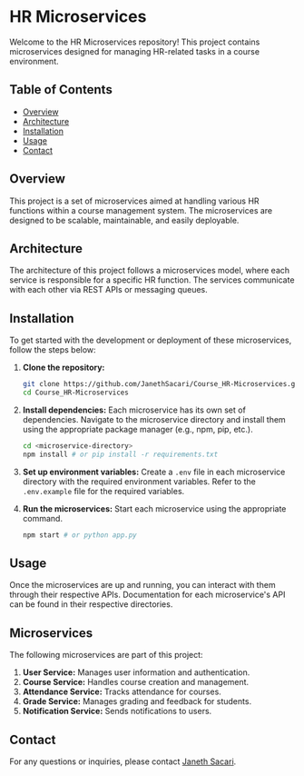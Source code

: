 # HR Microservices

Welcome to the HR Microservices repository! This project contains microservices designed for managing HR-related tasks in a course environment.

## Table of Contents

- [Overview](#overview)
- [Architecture](#architecture)
- [Installation](#installation)
- [Usage](#usage)
- [Contact](#contact)

## Overview

This project is a set of microservices aimed at handling various HR functions within a course management system. The microservices are designed to be scalable, maintainable, and easily deployable.

## Architecture

The architecture of this project follows a microservices model, where each service is responsible for a specific HR function. The services communicate with each other via REST APIs or messaging queues.

## Installation

To get started with the development or deployment of these microservices, follow the steps below:

1. **Clone the repository:**
    ```sh
    git clone https://github.com/JanethSacari/Course_HR-Microservices.git
    cd Course_HR-Microservices
    ```

2. **Install dependencies:**
    Each microservice has its own set of dependencies. Navigate to the microservice directory and install them using the appropriate package manager (e.g., npm, pip, etc.).

    ```sh
    cd <microservice-directory>
    npm install # or pip install -r requirements.txt
    ```

3. **Set up environment variables:**
    Create a `.env` file in each microservice directory with the required environment variables. Refer to the `.env.example` file for the required variables.

4. **Run the microservices:**
    Start each microservice using the appropriate command.

    ```sh
    npm start # or python app.py
    ```

## Usage

Once the microservices are up and running, you can interact with them through their respective APIs. Documentation for each microservice's API can be found in their respective directories.

## Microservices

The following microservices are part of this project:

1. **User Service:** Manages user information and authentication.
2. **Course Service:** Handles course creation and management.
3. **Attendance Service:** Tracks attendance for courses.
4. **Grade Service:** Manages grading and feedback for students.
5. **Notification Service:** Sends notifications to users.

## Contact

For any questions or inquiries, please contact [Janeth Sacari](https://github.com/JanethSacari).